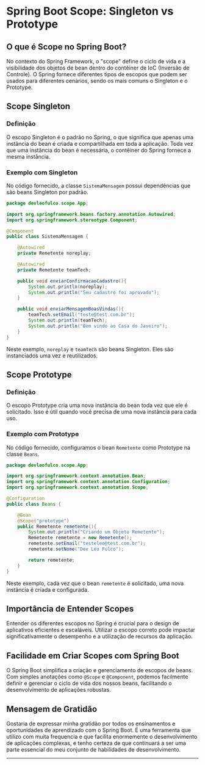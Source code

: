# Spring Boot Scope: Singleton vs Prototype

## O que é Scope no Spring Boot?

No contexto do Spring Framework, o "scope" define o ciclo de vida e a visibilidade dos objetos de bean dentro do contêiner de IoC (Inversão de Controle). O Spring fornece diferentes tipos de escopos que podem ser usados para diferentes cenários, sendo os mais comuns o Singleton e o Prototype.

## Scope Singleton

### Definição

O escopo Singleton é o padrão no Spring, o que significa que apenas uma instância do bean é criada e compartilhada em toda a aplicação. Toda vez que uma instância do bean é necessária, o contêiner do Spring fornece a mesma instância.

### Exemplo com Singleton

No código fornecido, a classe `SistemaMensagem` possui dependências que são beans Singleton por padrão.

```java
package devleofulco.scope.App;

import org.springframework.beans.factory.annotation.Autowired;
import org.springframework.stereotype.Component;

@Component
public class SistemaMensagem {

    @Autowired
    private Remetente noreplay;

    @Autowired
    private Remetente teamTech;

    public void enviarConfirmacaoCadastro(){
        System.out.println(noreplay);
        System.out.println("Seu cadastro foi aprovado");
    }

    public void enviarMensagemBoasVindas(){
        teamTech.setEmail("teste@test.com.br");
        System.out.println(teamTech);
        System.out.println("Bem vindo ao Casa do Javeiro");
    }
}
```

Neste exemplo, `noreplay` e `teamTech` são beans Singleton. Eles são instanciados uma vez e reutilizados.

## Scope Prototype

### Definição

O escopo Prototype cria uma nova instância do bean toda vez que ele é solicitado. Isso é útil quando você precisa de uma nova instância para cada uso.

### Exemplo com Prototype

No código fornecido, configuramos o bean `Remetente` como Prototype na classe `Beans`.

```java
package devleofulco.scope.App;

import org.springframework.context.annotation.Bean;
import org.springframework.context.annotation.Configuration;
import org.springframework.context.annotation.Scope;

@Configuration
public class Beans {

    @Bean
    @Scope("prototype")
    public Remetente remetente(){
        System.out.println("Criando um Objeto Remetente");
        Remetente remetente = new Remetente();
        remetente.setEmail("testeleo@test.com.br");
        remetente.setNome("Dev Leo Fulco");

        return remetente;
    }
}
```

Neste exemplo, cada vez que o bean `remetente` é solicitado, uma nova instância é criada e configurada.

## Importância de Entender Scopes

Entender os diferentes escopos no Spring é crucial para o design de aplicativos eficientes e escaláveis. Utilizar o escopo correto pode impactar significativamente o desempenho e a utilização de recursos da aplicação.

## Facilidade em Criar Scopes com Spring Boot

O Spring Boot simplifica a criação e gerenciamento de escopos de beans. Com simples anotações como `@Scope` e `@Component`, podemos facilmente definir e gerenciar o ciclo de vida dos nossos beans, facilitando o desenvolvimento de aplicações robustas.

## Mensagem de Gratidão

Gostaria de expressar minha gratidão por todos os ensinamentos e oportunidades de aprendizado com o Spring Boot. É uma ferramenta que utilizo com muita frequencia e que facilita enormemente o desenvolvimento de aplicações complexas, e tenho certeza de que continuará a ser uma parte essencial do meu conjunto de habilidades de desenvolvimento.

---
